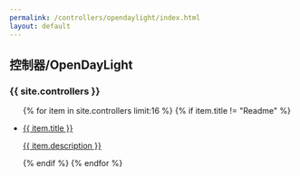 ```yaml
---
permalink: /controllers/opendaylight/index.html
layout: default
---
```

<h2>控制器/OpenDayLight</h2>
<h3>{{ site.controllers }}</h3>
<ul>
{% for item in site.controllers limit:16 %}
 {% if item.title != "Readme" %}
 <li><a href="{{ item.url | downcase}}">
 <p>{{ item.title }}</p>
 <p>{{ item.description }}</p>
 </a></li>
 {% endif %}
{% endfor %}
</ul>
